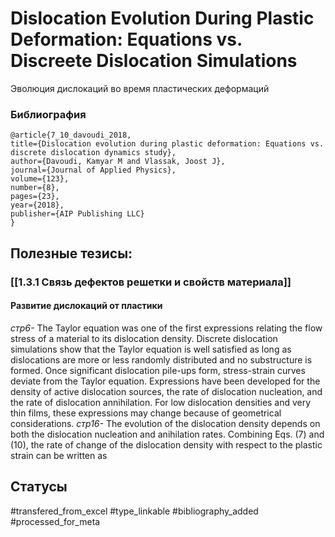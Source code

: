 # Dislocation Evolution During Plastic Deformation: Equations vs. Discreete Dislocation Simulations

Эволюция дислокаций во время пластических деформаций

### Библиография
```
@article{7_10_davoudi_2018,
title={Dislocation evolution during plastic deformation: Equations vs. discrete dislocation dynamics study},
author={Davoudi, Kamyar M and Vlassak, Joost J},
journal={Journal of Applied Physics},
volume={123},
number={8},
pages={23},
year={2018},
publisher={AIP Publishing LLC}
}
```

## Полезные тезисы:
### [[1.3.1 Связь дефектов решетки и свойств материала]]
#### Развитие дислокаций от пластики
_стр6-_
The Taylor equation was one of the first expressions relating the flow stress of a material to its dislocation density.
Discrete dislocation simulations show that
the Taylor equation is well satisfied as long as dislocations are more or less randomly distributed and no substructure is formed. Once significant dislocation pile-ups form, stress-strain curves deviate from the Taylor equation. Expressions have been developed for the density of active dislocation sources, the rate of dislocation nucleation, and the rate of dislocation annihilation. For low dislocation densities and
very thin films, these expressions may change because of geometrical considerations.
_стр16-_
The evolution of the dislocation density depends on both the dislocation nucleation and anihilation rates. Combining Eqs. (7) and (10), the rate of change of the dislocation density with respect to the plastic strain can be written as

## Статусы
#transfered_from_excel 
#type_linkable 
#bibliography_added
#processed_for_meta
